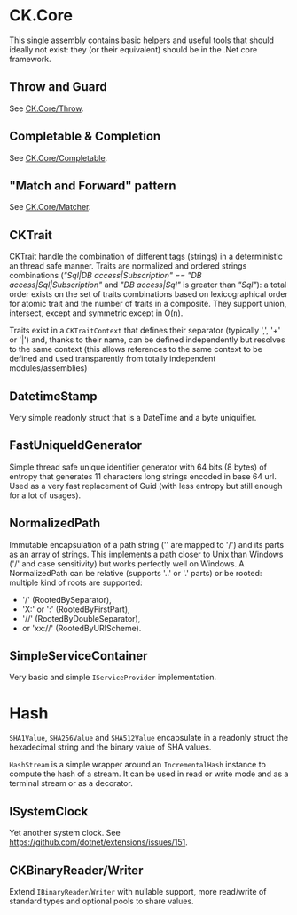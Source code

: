 # CK.Core

This single assembly contains basic helpers and useful tools that should ideally not exist:
they (or their equivalent) should be in the .Net core framework.


## Throw and Guard
See [CK.Core/Throw](CK.Core/Throw).

## Completable & Completion
See [CK.Core/Completable](CK.Core/Completable).

## "Match and Forward" pattern
See [CK.Core/Matcher](CK.Core/Matcher).

## CKTrait

CKTrait handle the combination of different tags (strings) in a deterministic an thread safe manner. 
Traits are normalized and ordered strings combinations (*"Sql|DB access|Subscription" == "DB access|Sql|Subscription"* and *"DB access|Sql"* is greater than *"Sql"*):
a total order exists on the set of traits combinations based on lexicographical order for atomic
trait and the number of traits in a composite.
They support union, intersect, except and symmetric except in O(n).

Traits exist in a `CKTraitContext` that defines their separator (typically ',', '+' or '|') and,
thanks to their name, can be defined independently but resolves to the same context (this allows 
references to the same context to be defined and used transparently from totally independent modules/assemblies)

## DatetimeStamp

Very simple readonly struct that is a DateTime and a byte uniquifier.

## FastUniqueIdGenerator

Simple thread safe unique identifier generator with 64 bits (8 bytes) of entropy
that generates 11 characters long strings encoded in base 64 url.
Used as a very fast replacement of Guid (with less entropy but still enough for a lot
of usages).

## NormalizedPath

Immutable encapsulation of a path string ('\' are mapped to '/') and its parts as an array of strings.
This implements a path closer to Unix than Windows ('/' and case sensitivity) but works perfectly well
on Windows.
A NormalizedPath can be relative (supports '..' or '.' parts) or be rooted: multiple kind of
roots are supported:
  - '/' (RootedBySeparator), 
  - 'X:' or ':' (RootedByFirstPart), 
  - '//' (RootedByDoubleSeparator), 
  - or 'xx://' (RootedByURIScheme).

## SimpleServiceContainer

Very basic and simple `IServiceProvider` implementation.


# Hash

`SHA1Value`, `SHA256Value` and `SHA512Value` encapsulate in a readonly struct
the hexadecimal string and the binary value of SHA values.

`HashStream` is a simple wrapper around an `IncrementalHash` instance to compute
the hash of a stream. It can be used in read or write mode and as a terminal stream
or as a decorator.

## ISystemClock

Yet another system clock. See https://github.com/dotnet/extensions/issues/151.

## CKBinaryReader/Writer

Extend `IBinaryReader`/`Writer` with nullable support, more read/write of standard types and
optional pools to share values.

